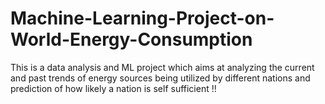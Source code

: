 # Machine-Learning-Project-on-World-Energy-Consumption
This is a data analysis and ML project which aims at analyzing the current and past trends of energy sources being utilized by different nations and prediction of how likely a nation is self sufficient !! 
